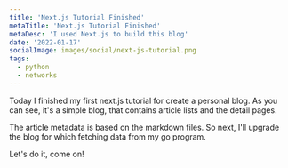 ```yaml
---
title: 'Next.js Tutorial Finished'
metaTitle: 'Next.js Tutorial Finished'
metaDesc: 'I used Next.js to build this blog'
date: '2022-01-17'
socialImage: images/social/next-js-tutorial.png
tags:
  - python
  - networks
---
```


Today I finished my first next.js tutorial for create a personal blog. As you can see, it's a simple blog,
that contains article lists and the detail pages.

The article metadata is based on the markdown files. So next, I'll upgrade the blog for which fetching data from my go program.

Let's do it, come on!